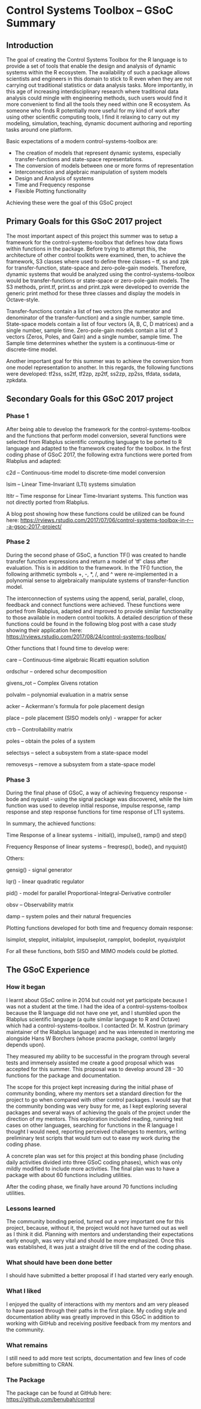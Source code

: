 # Control Systems Toolbox – GSoC Summary 

## Introduction

The goal of creating the Control Systems Toolbox for the R language is to provide a set of tools that enable the design and analysis of dynamic systems within the R ecosystem. The availability of such a package allows scientists and engineers in this domain to stick to R even when they are not carrying out traditional statistics or data analysis tasks. More importantly, in this age of increasing interdisciplinary research where traditional data analysis could mingle with engineering methods, such users would find it more convenient to find all the tools they need within one R ecosystem.
As someone who finds R potentially more useful for my kind of work after using other scientific computing tools, I find it relaxing to carry out my modeling, simulation, teaching, dynamic document authoring and reporting tasks around one platform.

 Basic expectations of a modern control-systems-toolbox are:
 
 - The creation of models that represent dynamic systems, especially transfer-functions and state-space representations.
 - The conversion of models between one or more forms of representation
 - Interconnection and algebraic manipulation of system models
 - Design and Analysis of systems
 - Time and Frequency response
 - Flexible Plotting functionality

Achieving these were the goal of this GSoC project

## Primary Goals for this GSoC 2017 project

The most important aspect of this project this summer was to setup a framework for the control-systems-toolbox that defines how data flows within functions in the package. Before trying to attempt this, the architecture of other control toolkits were examined, then, to achieve the framework, S3 classes where used to define three classes – tf, ss and zpk for transfer-function, state-space and zero-pole-gain models. Therefore, dynamic systems that would be analyzed using the control-systems-toolbox would be transfer-functions or state-space or zero-pole-gain models.
The S3 methods, print.tf, print.ss and print.zpk were developed to override the generic print method for these three classes and display the models in Octave-style.

Transfer-functions contain a list of two vectors (the numerator and denominator of the transfer-function) and a single number, sample time.
State-space models contain a list of four vectors (A, B, C, D matrices) and a single number, sample time.
Zero-pole-gain models contain a list of 3 vectors (Zeros, Poles, and Gain) and a single number, sample time.
The Sample time  determines whether the system is a continuous-time or discrete-time model.

Another important goal for this summer was to achieve the conversion from one model representation to another.
In this regards, the following functions were developed: tf2ss, ss2tf, tf2zp, zp2tf, ss2zp, zp2ss, tfdata, ssdata, zpkdata.


## Secondary Goals for this GSoC 2017 project

### Phase 1

After being able to develop the framework for the control-systems-toolbox and the functions that perform model conversion, several functions were selected from Rlabplus scientific computing language to be ported to R language and adapted to the framework created for the toolbox. In the first coding phase of GSoC 2017, the following extra functions were ported from Rlabplus and adapted:

c2d – Continuous-time model to discrete-time model conversion

lsim – Linear Time-Invariant (LTI) systems simulation

ltitr – Time response for Linear Time-Invariant systems. This function was not directly ported from Rlabplus.

A blog post showing how these functions could be utilized can be found here: https://rviews.rstudio.com/2017/07/06/control-systems-toolbox-in-r---a-gsoc-2017-project/

### Phase 2

During the second phase of GSoC, a function TF() was created to handle transfer function expressions and return a model of 'tf' class after evaluation. This is in addition to the framework. In the TF() function, the following arithmetic symbols +, -, *, /,  and ^ were re-implemented in a polynomial sense to algebraically manipulate systems of transfer-function model.

The interconnection of systems using the append, serial, parallel, cloop, feedback and connect functions were achieved. These functions were ported from Rlabplus, adapted and improved to provide similar functionality to those available in modern control toolkits. 
A detailed description of these functions could be found in the following blog post with a case study showing their application here: https://rviews.rstudio.com/2017/08/24/control-systems-toolbox/

Other functions that I found time to develop were: 

care – Continuous-time algebraic Ricatti equation solution

ordschur – ordered schur decomposition

givens_rot – Complex Givens rotation

polvalm – polynomial evaluation in a matrix sense

acker – Ackermann's formula for pole placement design

place – pole placement (SISO models only) -  wrapper for acker

ctrb – Controllability matrix

poles – obtain the poles of a system

selectsys – select a subsystem from a state-space model

removesys – remove a subsystem from a state-space model

### Phase 3

During the final phase of GSoC, a  way of achieving frequency response - bode and nyquist -  using the signal package was discovered, while the lsim function was used to develop initial response, impulse response, ramp response and step response functions for time response of LTI systems.

In summary, the achieved functions:

Time Response of a linear systems -  initial(), impulse(), ramp() and step()

Frequency Response of linear systems –  freqresp(), bode(), and nyquist()

Others: 

gensig() - signal generator

lqr() - linear quadratic regulator

pid() - model for parallel Proportional-Integral-Derivative controller

obsv – Observability matrix

damp – system poles and their natural frequencies

Plotting functions developed for both time and frequency domain response:

lsimplot, stepplot, initialplot, impulseplot, rampplot, bodeplot, nyquistplot

For all these functions, both SISO and MIMO models could be plotted.


## The GSoC Experience

### How it began

I learnt about GSoC online in 2014 but could not yet participate because I was not a student at the time.
I had the idea of a control-systems-toolbox because the R language did not have one yet, and I stumbled upon the Rlabplus scientific language (a quite similar language to R and Octave) which had a control-systems-toolbox. I contacted Dr. M. Kostrun (primary maintainer of the Rlabplus language) and he was interested in mentoring me alongside Hans W Borchers (whose pracma package, control largely depends upon).

They measured my ability to be successful in the program through several tests and immensely assisted me create a good proposal which was accepted for this summer. This proposal was to develop around 28 – 30 functions for the package and documentation.

The scope for this project kept increasing during the initial phase of community bonding, where my mentors set a standard direction for the project to go when compared with other control packages. I would say that the community bonding was very busy for me, as I kept exploring several packages and several ways of achieving the goals of the project under the direction of my mentors. This exploration included reading, running test cases on other languages, searching for functions in the R language I thought I would need, reporting perceived challenges to mentors, writing preliminary test scripts that would turn out to ease my work during the coding phase.

A concrete plan was set for this project at this bonding phase (including daily activities divided into three GSoC coding phases), which was only mildly modified to include more activities. The final plan was to have a package with about 60 functions including utilities.

After the coding phase, we finally have around 70 functions including utilities.

### Lessons learned

The community bonding period, turned out a very important one for this project, because, without it, the project would not have turned out as well as I think it did. Planning with mentors and understanding their expectations early enough, was very vital and should be more emphasized. Once this was established, it was just a straight drive till the end of the coding phase.

### What should have been done better

I should have submitted a better proposal if I had started very early enough.

### What I liked

I enjoyed the quality of interactions with my mentors and am very pleased to have passed through their paths in the first place. My coding style and documentation ability was greatly improved in this GSoC in addition to working with GitHub and receiving positive feedback from my mentors and the community.

### What remains

I still need to add more test scripts, documentation and few lines of code before submitting to CRAN.

### The Package

The package can be found at GitHub here: https://github.com/benubah/control


